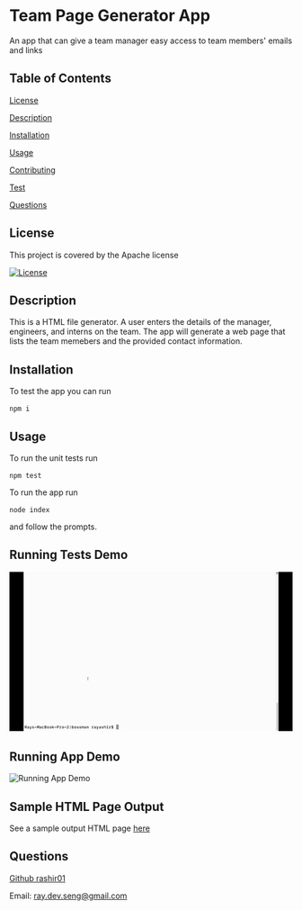 # Team Page Generator App

An app that can give a team manager easy access to team members' emails and links

## Table of Contents
[License](#license)

[Description](#description)

[Installation](#installation)

[Usage](#usage)

[Contributing](#contributing)

[Test](#test)

[Questions](#questions)
## License
This project is covered by the Apache license

[![License](https://img.shields.io/badge/License-Apache%202.0-blue.svg)](https://opensource.org/licenses/Apache-2.0)
## Description
This is a HTML file generator. A user enters the details of the manager, engineers, and interns on the team. The app will generate a web page that lists the team memebers and the provided contact information. 

## Installation
To test the app you can run 
```
npm i
```

## Usage
To run the unit tests run 
```
npm test
```
To run the app run 
``` 
node index
```
and follow the prompts. 

## Running Tests Demo
![Test Pass Gif](assets/images/test_pass.gif)
## Running App Demo
![Running App Demo](assets/images/running_app.gif)
## Sample HTML Page Output
See a sample output HTML page [here](./SAMPLE_INDEX.html)
## Questions
[Github rashir01](https://github.com/rashir01)

Email: ray.dev.seng@gmail.com
